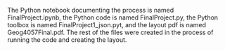 The Python notebook documenting the process is named FinalProject.ipynb, the Python code is named FinalProject.py, the Python toolbox is named FinalProject1_json.pyt, and the layout pdf is named Geog4057Final.pdf. The rest of the files were created in the process of running the code and creating the layout.
